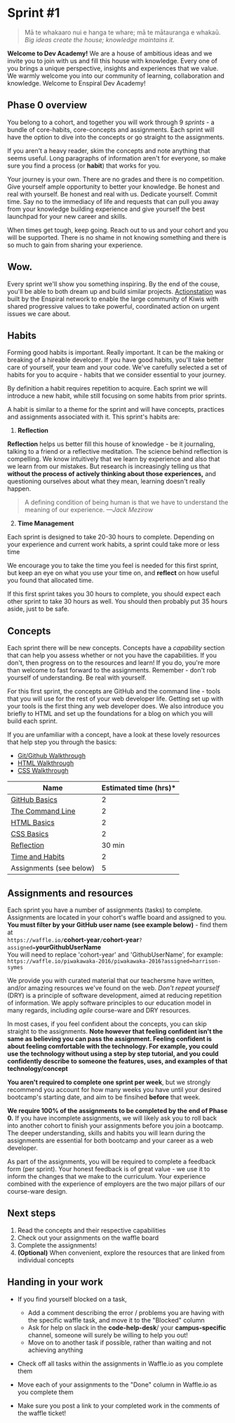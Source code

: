 # Sprint #1

> Mā te whakaaro nui e hanga te whare;
> mā te mātauranga e whakaū.<br>
> _Big ideas create the house; knowledge maintains it._  

**Welcome to Dev Academy!** We are a house of ambitious ideas and we invite you to join with us and fill this house with knowledge. Every one of you brings a unique perspective, insights and experiences that we value. We warmly welcome you into our community of learning, collaboration and knowledge. Welcome to Enspiral Dev Academy!


## Phase 0 overview

You belong to a cohort, and together you will work through 9 _sprints_ - a bundle of core-habits, core-concepts and assignments. Each sprint will have the option to dive into the concepts or go straight to the assignments.

If you aren't a heavy reader, skim the concepts and note anything that seems useful. Long paragraphs of information aren't for everyone, so make sure you find a process (or **habit**) that works for you.

Your journey is your own. There are no grades and there is no competition. Give yourself ample opportunity to better your knowledge. Be honest and real with yourself. Be honest and real with us. Dedicate yourself. Commit time. Say no to the immediacy of life and requests that can pull you away from your knowledge building experience and give yourself the best launchpad for your new career and skills.

When times get tough, keep going. Reach out to us and your cohort and you will be supported. There is no shame in not knowing something and there is so much to gain from sharing your experience.


## Wow.

Every sprint we'll show you something inspiring. By the end of the couse, you'll be able to both dream up and build similar projects.
[Actionstation](http://www.actionstation.org.nz/about) was built by the Enspiral network to enable the large community of Kiwis with shared progressive values to take powerful, coordinated action on urgent issues we care about.


## Habits

Forming good habits is important. Really important. It can be the making or breaking of a hireable developer. If you have good habits, you'll take better care of yourself, your team and your code. We've carefully selected a set of habits for you to acquire - habits that we consider essential to your journey.

By definition a habit requires repetition to acquire. Each sprint we will introduce a new habit, while still focusing on some habits from prior sprints.

A habit is similar to a theme for the sprint and will have concepts, practices and assignments associated with it. This sprint's habits are:

1. **Reflection**

**Reflection** helps us better fill this house of knowledge - be it journaling, talking to a friend or a reflective meditation.
The science behind reflection is compelling. We know intuitively that we learn by experience and also that we learn from our mistakes. But research is increasingly telling us that **without the process of actively thinking about those experiences,** and questioning ourselves about what they mean, learning doesn't really happen.

> A defining condition of being human is that we have to understand the meaning of our experience.
> *—Jack Mezirow*

2. **Time Management**

Each sprint is designed to take 20-30 hours to complete. Depending on your experience and current work habits, a sprint could take more or less time

We encourage you to take the time you feel is needed for this first sprint, but keep an eye on what you use your time on, and **reflect** on how useful you found that allocated time.

If this first sprint takes you 30 hours to complete, you should expect each other sprint to take 30 hours as well. You should then probably put 35 hours aside, just to be safe.  


## Concepts

Each sprint there will be new concepts. Concepts have a _capability_ section that can help you assess whether or not you have the capabilities. If you don't, then progress on to the resources and learn! If you do, you're more than welcome to fast forward to the assignments. Remember - don't rob yourself of understanding. Be real with yourself.

For this first sprint, the concepts are GitHub and the command line - tools that you will use for the rest of your web developer life. Getting set up with your tools is the first thing any web developer does. We also introduce you briefly to HTML and set up the foundations for a blog on which you will build each sprint.

If you are unfamiliar with a concept, have a look at these lovely resources that help step you through the basics:
  * [Git/Github Walkthrough](./walkthroughs/git/gitBasics.md)
  * [HTML Walkthrough](./walkthroughs/html/htmlBasics.md)
  * [CSS Walkthrough](./walkthroughs/css/cssBasics.md)

| Name | Estimated time (hrs)* |
| ---- | ---------- |
| [GitHub Basics](https://github.com/dev-academy-programme/curriculum/tree/master/concepts/github-basics) | 2
| [The Command Line](https://github.com/dev-academy-programme/curriculum/tree/master/concepts/command-line-basics) | 2
| [HTML Basics](https://github.com/dev-academy-programme/curriculum/tree/master/concepts/html-basics-1) | 2
| [CSS Basics](https://github.com/dev-academy-programme/curriculum/tree/master/concepts/css-basics-1) | 2
| [Reflection](https://github.com/dev-academy-programme/curriculum/tree/master/resources/nt-reflection-ARTICLE) | 30 min
| [Time and Habits](https://github.com/dev-academy-programme/curriculum/tree/master/concepts/nt-time-management) | 2
| Assignments (see below) | 5


## Assignments and resources
Each sprint you have a number of assignments (tasks) to complete. Assignments are located in your cohort's waffle board and assigned to you. **You must filter by your GitHub user name (see example below)** - find them at<br> `https://waffle.io/`**cohort-year**`/`**cohort-year**`?assigned=`**yourGithubUserName**
<br>
You will need to replace 'cohort-year' and 'GithubUserName', for example:<br> `https://waffle.io/piwakawaka-2016/piwakawaka-2016?assigned=harrison-symes`

We provide you with curated material that our teachersme have written, and/or amazing resources we've found on the web. _Don't repeat yourself_ (DRY) is a principle of software development, aimed at reducing repetition of information. We apply software principles to our education model in many regards, including _agile_ course-ware and DRY resources.

In most cases, if you feel confident about the concepts, you can skip straight to the assignments. **Note however that feeling confident isn't the same as believing you can pass the assignment. Feeling confident is about feeling comfortable with the technology. For example, you could use the technology without using a step by step tutorial, and you could confidently describe to someone the features, uses, and examples of that technology/concept**

**You aren't required to complete one sprint per week**, but we strongly recommend you account for how many weeks you have until your desired bootcamp's starting date, and aim to be finsihed **before** that week.

**We require 100% of the assignments to be completed by the end of Phase 0.** If you have incomplete assignments, we will likely ask you to roll back into another cohort to finish your assignments before you join a bootcamp. The deeper understanding, skills and habits you will learn during the assignments are essential for both bootcamp and your career as a web developer.

As part of the assignments, you will be required to complete a feedback form (per sprint). Your honest feedback is of great value - we use it to inform the changes that we make to the curriculum. Your experience combined with the experience of employers are the two major pillars of our course-ware design.


## Next steps
1. Read the concepts and their respective capabilities
2. Check out your assignments on the waffle board
3. Complete the assignments!
4. **(Optional)** When convenient, explore the resources that are linked from individual concepts


## Handing in your work
- If you find yourself blocked on a task,
  - Add a comment describing the error / problems you are having with the specific waffle task, and move it to the "Blocked" column
  - Ask for help on slack in the **code-help-desk**/ your **campus-specific** channel, someone will surely be willing to help you out!
  - Move on to another task if possible, rather than waiting and not achieving anything

  
- Check off all tasks within the assignments in Waffle.io as you complete them
- Move each of your assignments to the "Done" column in Waffle.io as you complete them
- Make sure you post a link to your completed work in the comments of the waffle ticket!
